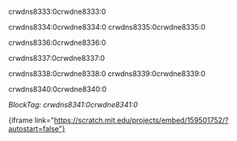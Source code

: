 crwdns8333:0crwdne8333:0

crwdns8334:0crwdne8334:0 crwdns8335:0crwdne8335:0

crwdns8336:0crwdne8336:0

crwdns8337:0crwdne8337:0

crwdns8338:0crwdne8338:0 crwdns8339:0crwdne8339:0

crwdns8340:0crwdne8340:0

*BlockTag: crwdns8341:0crwdne8341:0*

{iframe link="https://scratch.mit.edu/projects/embed/159501752/?autostart=false"}